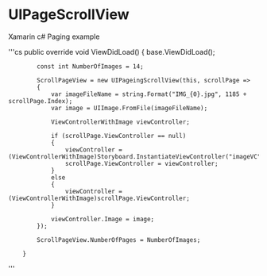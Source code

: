 UIPageScrollView
================

Xamarin c# Paging example

'''cs
       public override void ViewDidLoad()
        {
            base.ViewDidLoad();
          
            const int NumberOfImages = 14;

            ScrollPageView = new UIPageingScrollView(this, scrollPage =>
            {
                var imageFileName = string.Format("IMG_{0}.jpg", 1185 + scrollPage.Index);
                var image = UIImage.FromFile(imageFileName);

                ViewControllerWithImage viewController;

                if (scrollPage.ViewController == null)
                {
                    viewController = (ViewControllerWithImage)Storyboard.InstantiateViewController("imageVC");
                    scrollPage.ViewController = viewController;
                }
                else
                {
                    viewController = (ViewControllerWithImage)scrollPage.ViewController;
                }

                viewController.Image = image;
            });

            ScrollPageView.NumberOfPages = NumberOfImages;
           
        }
'''
